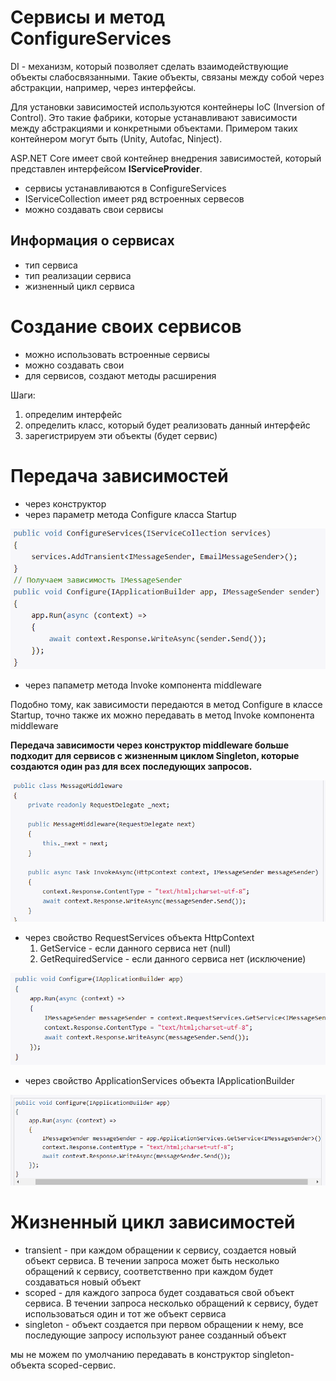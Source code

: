 # Сервисы и метод ConfigureServices

DI - механизм, который позволяет сделать взаимодействующие объекты слабосвязанными. Такие объекты, связаны между собой через абстракции, например, через интерфейсы.

Для установки зависимостей используются контейнеры IoC (Inversion of Control). Это такие фабрики, которые устанавливают зависимости между абстракциями и конкретными объектами. Примером таких контейнером могут быть (Unity, Autofac, Ninject).

ASP.NET Core имеет свой контейнер внедрения зависимостей, который представлен интерфейсом **IServiceProvider**.

- сервисы устанавливаются в ConfigureServices
- IServiceCollection имеет ряд встроенных сервесов
- можно создавать свои сервисы

## Информация о сервисах

- тип сервиса
- тип реализации сервиса
- жизненный цикл сервиса

# Создание своих сервисов

- можно использовать встроенные сервисы
- можно создавать свои
- для сервисов, создают методы расширения

Шаги:
1) определим интерфейс
2) определить класс, который будет реализовать данный интерфейс
3) зарегистрируем эти объекты (будет сервис)

# Передача зависимостей

- через конструктор
- через параметр метода Configure класса Startup

![](images/1.png)

- через папаметр метода Invoke компонента middleware

Подобно тому, как зависимости передаются в метод Configure в классе Startup, точно также их можно передавать в метод Invoke компонента middleware

**Передача зависимости через конструктор middleware больше подходит для сервисов с жизненным циклом Singleton, которые создаются один раз для всех последующих запросов.**

![](images/4.png)

- через свойство RequestServices объекта HttpContext
    1) GetService - если данного сервиса нет (null)
    2) GetRequiredService - если данного сервиса нет (исключение)

![](images/2.png)

- через свойство ApplicationServices объекта IApplicationBuilder

![](images/3.png)

# Жизненный цикл зависимостей

- transient - при каждом обращении к сервису, создается новый объект сервиса. В течении запроса может быть несколько обращений к сервису, соответственно при каждом будет создаваться новый объект
- scoped - для каждого запроса будет создаваться свой объект сервиса. В течении запроса несколько обращений к сервису, будет использоваться один и тот же объект сервиса
- singleton - объект создается при первом обращении к нему, все последующие запросу используют ранее созданный объект

мы не можем по умолчанию передавать в конструктор singleton-объекта scoped-сервис.